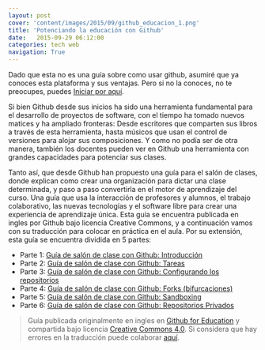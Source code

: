 ```yaml
---
layout: post
cover: 'content/images/2015/09/github_educacion_1.png'
title: 'Potenciando la educación con Github'
date:   2015-09-29 06:12:00
categories: tech web
navigation: True
---
```


Dado que esta no es una guía sobre como usar github, asumiré que ya conoces esta plataforma y sus ventajas. Pero si no la conoces, no te preocupes, puedes <a href="http://www.genbetadev.com/sistemas-de-control-de-versiones/conociendo-github-el-servicio-donde-alojar-tus-repositorios-git-como-el-nuestro" target="_blank">Iniciar por aquí</a>.

Si bien Github desde sus inicios ha sido una herramienta fundamental para el desarrollo de proyectos de software, con el tiempo ha tomado nuevos matices y ha ampliado fronteras: Desde escritores que comparten sus libros a través de esta herramienta, hasta músicos que usan el control de versiones para alojar  sus composiciones. Y como no podía ser de otra manera, también los docentes pueden ver en Github una herramienta con grandes capacidades para potenciar sus clases.

Tanto así, que desde Github han propuesto una guía para el salón de clases, donde explican como crear una organización para dictar una clase determinada, y paso a paso convertirla en el motor de aprendizaje del curso. Una guía que usa la interacción de profesores y alumnos, el trabajo colaborativo, las nuevas tecnologías y el software libre para crear una experiencia de aprendizaje única. Esta guía se encuentra publicada en ingles por Github bajo licencia Creative Commons, y a continuación vamos con su traducción para colocar en práctica en el aula. Por su extensión, esta guía se encuentra dividida en 5 partes:

* Parte 1: [Guía de salón de clase con Github: Introducción](http://www.gersonlazaro.com/guia-de-salon-de-clase-con-github-introduccion)
* Parte 2: [Guía de salón de clase con Github: Tareas](http://www.gersonlazaro.com/guia-de-salon-de-clase-con-github-tareas)
* Parte 3: [Guía de salón de clase con Github: Configurando los repositorios](http://www.gersonlazaro.com/guia-de-salon-de-clase-con-github-configurando-los-repositorios)
* Parte 4: [Guía de salón de clase con Github: Forks (bifurcaciones)](http://www.gersonlazaro.com/guia-de-salon-de-clase-con-github-forks)
* Parte 5: [Guía de salón de clase con Github: Sandboxing](http://www.gersonlazaro.com/guia-de-salon-de-clase-con-github-sandboxing) 
* Parte 6: [Guía de salón de clase con Github: Repositorios Privados](http://www.gersonlazaro.com/guia-de-salon-de-clase-con-github-repositorios-privados) 


> Guía publicada originalmente en ingles en [Github for Education](https://education.github.com/guide) y compartida bajo licencia [Creative Commons 4.0](http://creativecommons.org/licenses/by/4.0/). Si considera que hay errores en la traducción puede colaborar [aquí](https://github.com/GersonLazaro/guide).